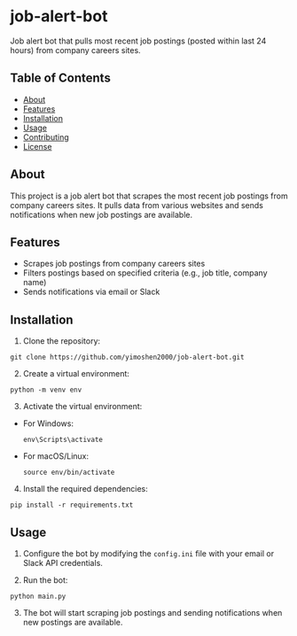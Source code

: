 # job-alert-bot

Job alert bot that pulls most recent job postings (posted within last 24 hours) from company careers sites.

## Table of Contents

- [About](#about)
- [Features](#features)
- [Installation](#installation)
- [Usage](#usage)
- [Contributing](#contributing)
- [License](#license)

## About

This project is a job alert bot that scrapes the most recent job postings from company careers sites. It pulls data from various websites and sends notifications when new job postings are available.

## Features

- Scrapes job postings from company careers sites
- Filters postings based on specified criteria (e.g., job title, company name)
- Sends notifications via email or Slack

## Installation

1. Clone the repository: 
```
git clone https://github.com/yimoshen2000/job-alert-bot.git
```

2. Create a virtual environment:
```
python -m venv env
```

3. Activate the virtual environment:
- For Windows:
  ```
  env\Scripts\activate
  ```
- For macOS/Linux:
  ```
  source env/bin/activate
  ```

4. Install the required dependencies:
```
pip install -r requirements.txt
```
## Usage

1. Configure the bot by modifying the `config.ini` file with your email or Slack API credentials.

2. Run the bot:
 ```
 python main.py
 ```
 
3. The bot will start scraping job postings and sending notifications when new postings are available.
